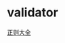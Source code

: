 <!--
 * @Author: kingford
 * @Date: 2021-08-04 17:44:00
 * @LastEditTime: 2021-08-05 16:30:22
-->

# validator

[正则大全](https://github.com/any86/any-rule)
